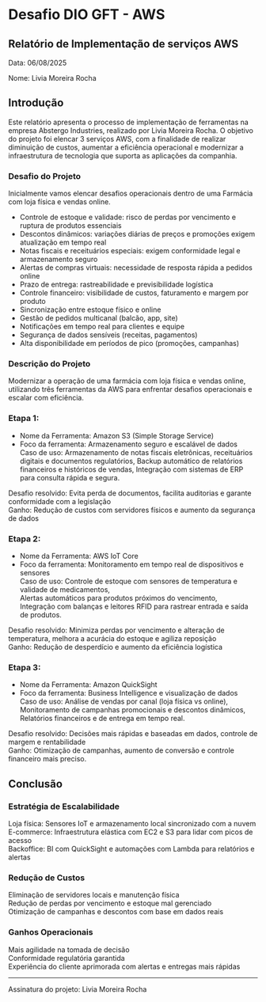 # Desafio DIO GFT - AWS 
## Relatório de Implementação de serviços AWS  

Data: 06/08/2025 

Nome: Livia Moreira Rocha 

## Introdução  
Este relatório apresenta o processo de implementação de ferramentas na empresa Abstergo Industries, realizado por Livia Moreira Rocha. O objetivo do projeto foi elencar 3 serviços AWS, com a finalidade de realizar diminuição de custos, aumentar a eficiência operacional e modernizar a infraestrutura de tecnologia que suporta as aplicações da companhia.  

 ### Desafio do Projeto  
Inicialmente vamos elencar desafios operacionais dentro de uma Farmácia com loja física e vendas online.  
 * Controle de estoque e validade: risco de perdas por vencimento e ruptura de produtos essenciais  
 * Descontos dinâmicos: variações diárias de preços e promoções exigem atualização em tempo real  
 * Notas fiscais e receituários especiais: exigem conformidade legal e armazenamento seguro  
 * Alertas de compras virtuais: necessidade de resposta rápida a pedidos online  
 * Prazo de entrega: rastreabilidade e previsibilidade logística  
 * Controle financeiro: visibilidade de custos, faturamento e margem por produto  
 * Sincronização entre estoque físico e online  
 * Gestão de pedidos multicanal (balcão, app, site)  
 * Notificações em tempo real para clientes e equipe  
 * Segurança de dados sensíveis (receitas, pagamentos)  
 * Alta disponibilidade em períodos de pico (promoções, campanhas)  

 ### Descrição do Projeto 
Modernizar a operação de uma farmácia com loja física e vendas online, utilizando três ferramentas da AWS para enfrentar desafios operacionais e escalar com eficiência.  

### Etapa 1:  
- Nome da Ferramenta: Amazon S3 (Simple Storage Service)  
- Foco da ferramenta: Armazenamento seguro e escalável de dados  
Caso de uso: Armazenamento de notas fiscais eletrônicas, receituários digitais e documentos regulatórios,
Backup automático de relatórios financeiros e históricos de vendas,
Integração com sistemas de ERP para consulta rápida e segura.

Desafio resolvido: Evita perda de documentos, facilita auditorias e garante conformidade com a legislação  
Ganho: Redução de custos com servidores físicos e aumento da segurança de dados  

### Etapa 2:  
- Nome da Ferramenta: AWS IoT Core  
- Foco da ferramenta: Monitoramento em tempo real de dispositivos e sensores  
Caso de uso: Controle de estoque com sensores de temperatura e validade de medicamentos,  
Alertas automáticos para produtos próximos do vencimento,  
Integração com balanças e leitores RFID para rastrear entrada e saída de produtos.  

Desafio resolvido: Minimiza perdas por vencimento e alteração de temperatura, melhora a acurácia do estoque e agiliza reposição  
Ganho: Redução de desperdício e aumento da eficiência logística  

### Etapa 3:  
- Nome da Ferramenta: Amazon QuickSight  
- Foco da ferramenta: Business Intelligence e visualização de dados  
Caso de uso: Análise de vendas por canal (loja física vs online),  
Monitoramento de campanhas promocionais e descontos dinâmicos,  
Relatórios financeiros e de entrega em tempo real.  

Desafio resolvido: Decisões mais rápidas e baseadas em dados, controle de margem e rentabilidade  
Ganho: Otimização de campanhas, aumento de conversão e controle financeiro mais preciso. 

## Conclusão 
### Estratégia de Escalabilidade  
Loja física: Sensores IoT e armazenamento local sincronizado com a nuvem  
E-commerce: Infraestrutura elástica com EC2 e S3 para lidar com picos de acesso  
Backoffice: BI com QuickSight e automações com Lambda para relatórios e alertas  

### Redução de Custos  
Eliminação de servidores locais e manutenção física  
Redução de perdas por vencimento e estoque mal gerenciado  
Otimização de campanhas e descontos com base em dados reais  

### Ganhos Operacionais  
Mais agilidade na tomada de decisão  
Conformidade regulatória garantida  
Experiência do cliente aprimorada com alertas e entregas mais rápidas  

------ 
Assinatura do projeto: Livia Moreira Rocha 
